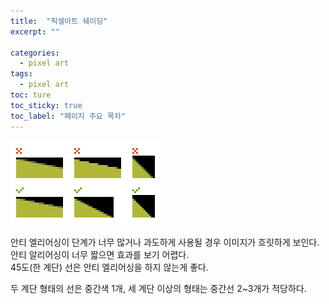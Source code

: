 ```yaml
---
title:  "픽셀아트 쉐이딩"
excerpt: ""

categories:
  - pixel art
tags:
  - pixel art
toc: ture
toc_sticky: true
toc_label: "페이지 주요 목차"
---
```


![anti_aliasing](/assets/images/pixel_art/anti_aliasing3x.png)


안티 엘리어싱이 단계가 너무 많거나 과도하게 사용될 경우 이미지가 흐릿하게 보인다.  
안티 알리어싱이 너무 짧으면 효과를 보기 어렵다.  
45도(한 계단) 선은 안티 엘리어싱을 하지 않는게 좋다.  

두 계단 형태의 선은 중간색 1개, 세 계단 이상의 형태는 중간선 2~3개가 적당하다.

